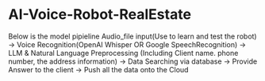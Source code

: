 # AI-Voice-Robot-RealEstate

Below is the model pipieline
Audio_file input(Use to learn and test the robot) -> Voice Recognition(OpenAI Whisper OR Google SpeechRecognition) ->  LLM & Natural Language Preprocessing (Including Client name. phone number, the address information) -> Data Searching via database -> Provide Answer to the client -> Push all the data onto the Cloud

